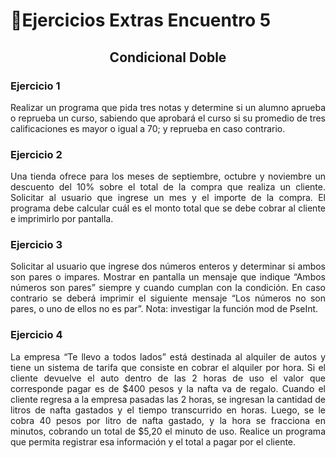 # 🎏Ejercicios Extras Encuentro 5

## <p align="center">Condicional Doble</p>

### Ejercicio 1
<p align="justify">Realizar un programa que pida tres notas y determine si un alumno aprueba o reprueba un curso, sabiendo que aprobará el curso si su promedio de tres calificaciones es mayor o
igual a 70; y reprueba en caso contrario.</p>

### Ejercicio 2
<p align="justify">Una tienda ofrece para los meses de septiembre, octubre y noviembre un descuento del 10% sobre el total de la compra que realiza un cliente. Solicitar al usuario que ingrese un
mes y el importe de la compra. El programa debe calcular cuál es el monto total que se debe cobrar al cliente e imprimirlo por pantalla.</p>

### Ejercicio 3
<p align="justify">Solicitar al usuario que ingrese dos números enteros y determinar si ambos son pares o impares. Mostrar en pantalla un mensaje que indique “Ambos números son pares”
siempre y cuando cumplan con la condición. En caso contrario se deberá imprimir el siguiente mensaje “Los números no son pares, o uno de ellos no es par”.
Nota: investigar la función mod de PseInt.</p>

### Ejercicio 4
<p align="justify">La empresa “Te llevo a todos lados” está destinada al alquiler de autos y tiene un sistema de tarifa que consiste en cobrar el alquiler por hora. Si el cliente devuelve el auto dentro
de las 2 horas de uso el valor que corresponde pagar es de $400 pesos y la nafta va de regalo. Cuando el cliente regresa a la empresa pasadas las 2 horas, se ingresan la
cantidad de litros de nafta gastados y el tiempo transcurrido en horas. Luego, se le cobra 40 pesos por litro de nafta gastado, y la hora se fracciona en minutos, cobrando un total
de $5,20 el minuto de uso. Realice un programa que permita registrar esa información y el total a pagar por el cliente.</p>
